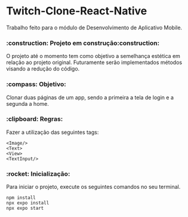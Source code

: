 # Twitch-Clone-React-Native
Trabalho feito para o módulo de Desenvolvimento de Aplicativo Mobile.

<h3>:construction: Projeto em construção:construction:</h3>
<p>O projeto até o momento tem como objetivo a semelhança estética em relação ao projeto original. Futuramente serão implementados métodos visando a redução do código.</p>

<h3>:compass: Objetivo:</h3> 
<p>Clonar duas páginas de um app, sendo a primeira a tela de login e a segunda a home.</p>

<h3>:clipboard: Regras:</h3>
<p>Fazer a utilização das seguintes tags:</p>

`<Image/>`
<br>`<Text>`
<br>`<View>`
<br>`<TextInput/>`


<h3>:rocket: Inicialização:</h3>
<p>Para iniciar o projeto, execute os seguintes comandos no seu terminal.</p>

`npm install`
<br>`npx expo install`
<br>`npx expo start`

